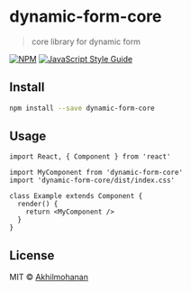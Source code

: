 # dynamic-form-core

> core library for dynamic form

[![NPM](https://img.shields.io/npm/v/dynamic-form-core.svg)](https://www.npmjs.com/package/dynamic-form-core) [![JavaScript Style Guide](https://img.shields.io/badge/code_style-standard-brightgreen.svg)](https://standardjs.com)

## Install

```bash
npm install --save dynamic-form-core
```

## Usage

```tsx
import React, { Component } from 'react'

import MyComponent from 'dynamic-form-core'
import 'dynamic-form-core/dist/index.css'

class Example extends Component {
  render() {
    return <MyComponent />
  }
}
```

## License

MIT © [Akhilmohanan](https://github.com/Akhilmohanan)
